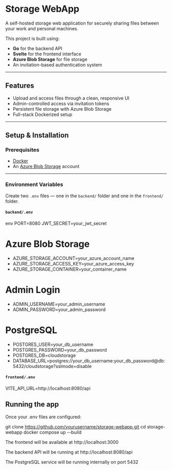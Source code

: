# Storage WebApp

A self-hosted storage web application for securely sharing files between your work and personal machines.

This project is built using:
- **Go** for the backend API
- **Svelte** for the frontend interface
- **Azure Blob Storage** for file storage
- An invitation-based authentication system

---

## Features

- Upload and access files through a clean, responsive UI
- Admin-controlled access via invitation tokens
- Persistent file storage with Azure Blob Storage
- Full-stack Dockerized setup

---

##  Setup & Installation

### Prerequisites

- [Docker](https://www.docker.com/)
- An [Azure Blob Storage](https://azure.microsoft.com/en-us/products/storage/blobs/) account

---

### Environment Variables

Create two `.env` files — one in the `backend/` folder and one in the `frontend/` folder.

#### `backend/.env`

env
PORT=8080
JWT_SECRET=your_jwt_secret

# Azure Blob Storage
- AZURE_STORAGE_ACCOUNT=your_azure_account_name
- AZURE_STORAGE_ACCESS_KEY=your_azure_access_key
- AZURE_STORAGE_CONTAINER=your_container_name

# Admin Login
- ADMIN_USERNAME=your_admin_username
- ADMIN_PASSWORD=your_admin_password

# PostgreSQL
- POSTGRES_USER=your_db_username
- POSTGRES_PASSWORD=your_db_password
- POSTGRES_DB=cloudstorage
- DATABASE_URL=postgres://your_db_username:your_db_password@db:5432/cloudstorage?sslmode=disable

#### `frontend/.env`
VITE_API_URL=http://localhost:8080/api

## Running the app

Once your .env files are configured:

git clone https://github.com/yourusername/storage-webapp.git
cd storage-webapp
docker compose up --build

The frontend will be available at http://localhost:3000

The backend API will be running at http://localhost:8080/api

The PostgreSQL service will be running internally on port 5432


